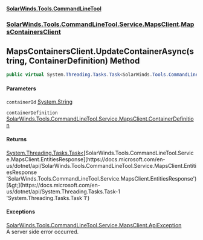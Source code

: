 #### [SolarWinds.Tools.CommandLineTool](index.md 'index')
### [SolarWinds.Tools.CommandLineTool.Service.MapsClient](index.md#SolarWinds.Tools.CommandLineTool.Service.MapsClient 'SolarWinds.Tools.CommandLineTool.Service.MapsClient').[MapsContainersClient](MapsContainersClient.md 'SolarWinds.Tools.CommandLineTool.Service.MapsClient.MapsContainersClient')

## MapsContainersClient.UpdateContainerAsync(string, ContainerDefinition) Method

```csharp
public virtual System.Threading.Tasks.Task<SolarWinds.Tools.CommandLineTool.Service.MapsClient.EntitiesResponse> UpdateContainerAsync(string containerId, SolarWinds.Tools.CommandLineTool.Service.MapsClient.ContainerDefinition containerDefinition);
```
#### Parameters

<a name='SolarWinds.Tools.CommandLineTool.Service.MapsClient.MapsContainersClient.UpdateContainerAsync(string,SolarWinds.Tools.CommandLineTool.Service.MapsClient.ContainerDefinition).containerId'></a>

`containerId` [System.String](https://docs.microsoft.com/en-us/dotnet/api/System.String 'System.String')

<a name='SolarWinds.Tools.CommandLineTool.Service.MapsClient.MapsContainersClient.UpdateContainerAsync(string,SolarWinds.Tools.CommandLineTool.Service.MapsClient.ContainerDefinition).containerDefinition'></a>

`containerDefinition` [SolarWinds.Tools.CommandLineTool.Service.MapsClient.ContainerDefinition](https://docs.microsoft.com/en-us/dotnet/api/SolarWinds.Tools.CommandLineTool.Service.MapsClient.ContainerDefinition 'SolarWinds.Tools.CommandLineTool.Service.MapsClient.ContainerDefinition')

#### Returns
[System.Threading.Tasks.Task&lt;](https://docs.microsoft.com/en-us/dotnet/api/System.Threading.Tasks.Task-1 'System.Threading.Tasks.Task`1')[SolarWinds.Tools.CommandLineTool.Service.MapsClient.EntitiesResponse](https://docs.microsoft.com/en-us/dotnet/api/SolarWinds.Tools.CommandLineTool.Service.MapsClient.EntitiesResponse 'SolarWinds.Tools.CommandLineTool.Service.MapsClient.EntitiesResponse')[&gt;](https://docs.microsoft.com/en-us/dotnet/api/System.Threading.Tasks.Task-1 'System.Threading.Tasks.Task`1')

#### Exceptions

[SolarWinds.Tools.CommandLineTool.Service.MapsClient.ApiException](https://docs.microsoft.com/en-us/dotnet/api/SolarWinds.Tools.CommandLineTool.Service.MapsClient.ApiException 'SolarWinds.Tools.CommandLineTool.Service.MapsClient.ApiException')  
A server side error occurred.
